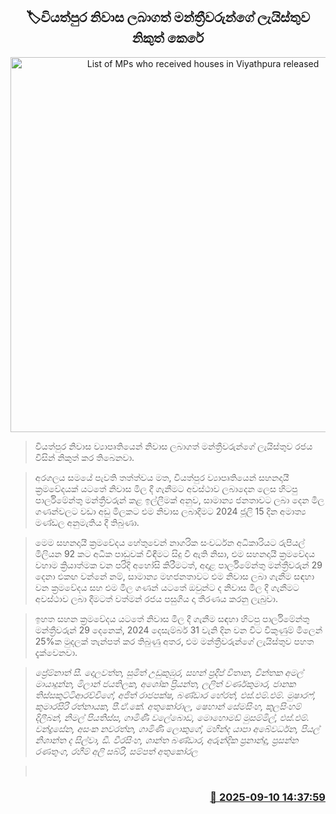 <p align='center'><b><h2 align='center' title='List of MPs who received houses in Viyathpura released'>🏷වියත්පුර නිවාස ලබාගත් මන්ත්‍රීවරුන්ගේ ලැයිස්තුව නිකුත් කෙරේ</h2></b></p>
<p align='center'><img src='https://helakuru.sgp1.cdn.digitaloceanspaces.com/esana/images/lib/viyathpura-house-archived.jpg' width='600' alt='List of MPs who received houses in Viyathpura released'></p>

> වියත්පුර නිවාස ව්‍යාපෘතියෙන් නිවාස ලබාගත් මන්ත්‍රීවරුන්ගේ ලැයිස්තුව රජය විසින් නිකුත් කර තිබෙනවා.

> අරගලය සමයේ පැවති තත්ත්වය මත, වියත්පුර ව්‍යාපෘතියෙන් සහනදායී ක්‍රමවේදයක් යටතේ නිවාස මිල දී ගැනීමට අවස්ථාව ලබාදෙන ලෙස හිටපු පාර්ලිමේන්තු මන්ත්‍රීවරුන් කළ ඉල්ලීමක් අනුව, සාමාන්‍ය ජනතාවට ලබා දෙන මිල ගණන්වලට වඩා අඩු මිලකට එම නිවාස ලබාදීමට 2024 ජූලි 15 දින අමාත්‍ය මණ්ඩල අනුමැතිය දී තිබුණා.

> මෙම සහනදායී ක්‍රමවේදය හේතුවෙන් නාගරික සංවර්ධන අධිකාරියට රුපියල් මිලියන 92 කට අධීක පාඩුවක් විඳීමට සිදු වී ඇති නිසා, එම සහනදායී ක්‍රමවේදය වහාම ක්‍රියාත්මක වන පරිදි අහෝසි කිරීමටත්, අදාළ පාර්ලිමේන්තු මන්ත්‍රීවරුන් 29 දෙනා එකඟ වන්නේ නම්, සාමාන්‍ය මහජනතාවට එම නිවාස ලබා ගැනීම සඳහා වන ක්‍රමවේදය සහ එම මිල ගණන් යටතේ ඔවුන්ට ද නිවාස මිල දී ගැනීමට අවස්ථාව ලබා දීමටත් වත්මන් රජය පසුගිය දා තීරණය කරනු ලැබුවා.

> ඉහත සහන ක්‍රමවේදය යටතේ නිවාස මිල දී ගැනීම සඳහා හිටපු පාර්ලිමේන්තු මන්ත්‍රීවරුන් 29 දෙනෙක්, 2024 දෙසැම්බර් 31 වැනි දින වන විට විකුණුම් මිලෙන් 25%ක මුදලක් තැන්පත් කර තිබුණු අතර, එම මන්ත්‍රීවරුන්ගේ ලැයිස්තුව පහත දැක්වෙනවා.

> <em>ප්‍රේම්නාත් සී. දොලවත්ත, සුමිත් උඩුකුඹුර, සහන් ප්‍රදීප් විතාන, චින්තක අමල් මායාදුන්න, මිලාන් ජයතිලක, අශෝක ප්‍රියන්ත, ලලිත් වර්ණකුමාර, ජානක තිස්සකුට්ටිආරච්චිගේ, අජිත් රාජපක්ෂ, බණ්ඩාර හේරත්, එස්.එම්.එම්. මුෂාරෆ්, කුමාරසිරි රත්නායක, පී.ඒ.කේ. අතුකෝරාල, ෂෙහාන් සේමසිංහ, කුලසිංහම් දිලීබන්, නිමල් පියතිස්ස, ගාමිණී වලේබොඩ, මොහොමඩ් මුසම්මිල්, එස්.එම්. චන්ද්‍රසේන, අසංක නවරත්න, ගාමිණි ලොකුගේ, මහින්ද යාපා අබේවර්ධන, පියල් නිශාන්ත ද සිල්වා, ඩී. වීරසිංහ, ශාන්ත බණ්ඩාර, අරුන්දික ප්‍රනාන්දු, ප්‍රසන්න රණතුංග, රහීම් අලි සබ්රි, සම්පත් අතුකෝරල</em>

>  



<h3 align='right'><a href='https://www.helakuru.lk/esana/p/113494/'>📅 2025-09-10 14:37:59</a></h3>
